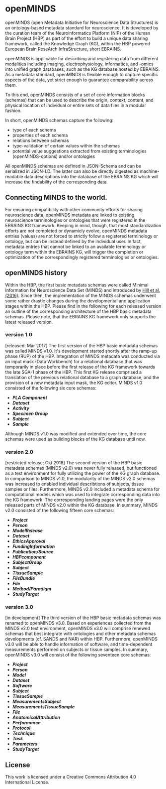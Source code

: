 # openMINDS
openMINDS (open Metadata Initiative for Neuroscience Data Structures) is an ontology-based metadata standard for neuroscience. It is developed by the curation team of the Neuroinformatics Platform (NIP) of the Human Brain Project (HBP) as part of the effort to build a unique data sharing framework, called the Knowledge Graph (KG), within the HBP powered European Brain ReseArch InfraStructure, short EBRAINS. 

openMINDS is applicable for describing and registering data from different modalities including imaging, electrophysiology, informatics, and -omics into unified graph databases, such as the KG database hosted by EBRAINS. As a metadata standard, openMINDS is flexible enough to capture specific aspects of the data, yet strict enough to guarantee comparability across them. 

To this end, openMINDS consists of a set of core information blocks (schemas) that can be used to describe the origin, context, content, and physical location of individual or entire sets of data files in a modular fashion.

In short, openMINDS schemas capture the following:
  + type of each schema
  + properties of each schema
  + relations between schemas
  + type-validation of certain values within the schemas
  + potential value suggestions extracted from existing terminologies (openMINDS-options) and/or ontologies
  
All openMINDS schemas are defined in JSON-Schema and can be serialized in JSON-LD. The latter can also be directly digested as machine-readable data descriptions into the database of the EBRAINS KG which will increase the findability of the corresponding data.

## Connecting MINDS to the world.
For ensuring compatibility with other community efforts for sharing neuroscience data, openMINDS metadata are linked to existing neuroscience terminologies or ontologies that were registered in the EBRAINS KG framework. Keeping in mind, though, that most standardization efforts are not completed or dynamicly evolve, openMINDS metadata entries (values) are not forced to strictly follow a registered terminology or ontology, but can be instead defined by the individual user. In fact, metadata entries that cannot be linked to an available terminology or ontology term within the EBRAINS KG, will trigger the completion or optimization of the correspondingly registered terminologies or ontologies.

## openMINDS history
Within the HBP, the first basic metadata schemas were called Minimal Information for Neuroscience Data Set (MINDS) and introduced by [Hill et al. (2016)](https://doi.org/10.1038/nrn.2016.134). Since then, the implementation of the MINDS schemas underwent some rather drastic changes during the developmental and application stages within the HBP. Please find in the following for each released version an outline of the corresponding architecture of the HBP basic metadata schemas. Please note, that the EBRAINS KG framework only supports the latest released version.

### version 1.0
[released: Mar 2017] The first version of the HBP basic metadata schemas was called MINDS v1.0. It's development started shortly after the ramp-up phase (RUP) of the HBP. Integration of MINDS metadata was conducted via an input mask (Data Workbench) for a relational database that was temporarily in place before the first release of the KG framework towards the late SGA-1 phase of the HBP. This first KG release comprised a translation of the previous relational database to a graph database, and the provision of a new metadata input mask, the KG editor. MINDS v1.0 consisted of the following six core schemas: 
  + ***PLA Component*** 
  + ***Dataset***
  + ***Activity***
  + ***Specimen Group***
  + ***Subject***
  + ***Sample***

Although MINDS v1.0 was modified and extended over time, the core schemas were used as building blocks of the KG database until now.

### version 2.0 
[restricted release: Okt 2018] The second version of the HBP basic metadata schemas (MINDS v2.0) was never fully released, but functioned as a test environment for fully utilizing the power of the KG graph database. In comparison to MINDS v1.0, the modularity of the MINDS v2.0 schemas was increased to enabled individual describtions of subjects, tissue samples or files. Furthermore, MINDS v2.0 included a metadata schema for computational models which was used to integrate corresponding data into the KG framework. The corresponding landing pages were the only released parts of MINDS v2.0 within the KG database. In summary, MINDS v2.0 consisted of the following fifteen core schemas:
  + ***Project*** 
  + ***Person*** 
  + ***ModelRelease*** 
  + ***Dataset*** 
  + ***EthicsApproval*** 
  + ***FundingInformation*** 
  + ***Publication/Source*** 
  + ***HBPcomponent*** 
  + ***SubjectGroup*** 
  + ***Subject*** 
  + ***TissueSample*** 
  + ***FileBundle*** 
  + ***File*** 
  + ***Method/Paradigm*** 
  + ***StudyTarget*** 

### version 3.0
[in development] The third version of the HBP basic metadata schemas was renamed to openMINDS v3.0. Based on experiences collected from the MINDS v2.0 test environment, openMINDS v3.0 will comprise renewed schemas that best integrate with ontologies and other metadata schemas developments (cf. SANDS and NAR) within HBP. Furthermore, openMINDS v3.0 will be able to handle information of software, and time-dependent measurements performed on subjects or tissue samples. In summary, openMINDS v3.0 will consist of the following seventeen core schemas:
  + ***Project*** 
  + ***Person***
  + ***Model*** 
  + ***Dataset*** 
  + ***Software***
  + ***Subject***
  + ***TissueSample***
  + ***MeasurementsSubject***
  + ***MeasurementsTissueSample***
  + ***File***
  + ***AnatomicalAttribution***
  + ***Performance***
  + ***Protocol***
  + ***Technique*** 
  + ***Task***
  + ***Parameters***
  + ***StudyTarget***

## License
This work is licensed under a Creative Commons Attribution 4.0 International License. 
